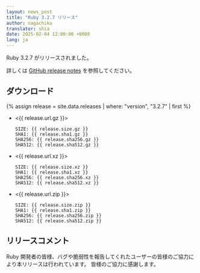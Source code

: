 ```yaml
---
layout: news_post
title: "Ruby 3.2.7 リリース"
author: nagachika
translator: shia
date: 2025-02-04 12:00:00 +0000
lang: ja
---
```


Ruby 3.2.7 がリリースされました。

詳しくは [GitHub release notes](https://github.com/ruby/ruby/releases/tag/v3_2_7) を参照してください。

## ダウンロード

{% assign release = site.data.releases | where: "version", "3.2.7" | first %}

* <{{ release.url.gz }}>

      SIZE: {{ release.size.gz }}
      SHA1: {{ release.sha1.gz }}
      SHA256: {{ release.sha256.gz }}
      SHA512: {{ release.sha512.gz }}

* <{{ release.url.xz }}>

      SIZE: {{ release.size.xz }}
      SHA1: {{ release.sha1.xz }}
      SHA256: {{ release.sha256.xz }}
      SHA512: {{ release.sha512.xz }}

* <{{ release.url.zip }}>

      SIZE: {{ release.size.zip }}
      SHA1: {{ release.sha1.zip }}
      SHA256: {{ release.sha256.zip }}
      SHA512: {{ release.sha512.zip }}

## リリースコメント

Ruby 開発者の皆様、バグや脆弱性を報告してくれたユーザーの皆様のご協力により本リリースは行われています。
皆様のご協力に感謝します。
